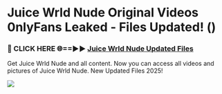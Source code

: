 # Juice Wrld Nude Original Videos 0nlyFans Leaked - Files Updated! ()

<h3>🔴 CLICK HERE 🌐==►► <a href="https://tinyurl.com/2p9ay9w9" rel="nofollow">Juice Wrld Nude Updated Files</a></h3>

Get Juice Wrld Nude and all content. Now you can access all videos and pictures of Juice Wrld Nude. New Updated Files 2025!

[![](https://i.imgur.com/KQgVmj3.gif)](https://tinyurl.com/2p9ay9w9)
